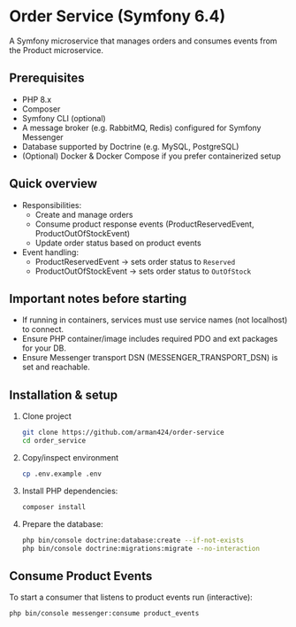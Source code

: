 # Order Service (Symfony 6.4)

A Symfony microservice that manages orders and consumes events from the Product microservice.

## Prerequisites
- PHP 8.x
- Composer
- Symfony CLI (optional)
- A message broker (e.g. RabbitMQ, Redis) configured for Symfony Messenger
- Database supported by Doctrine (e.g. MySQL, PostgreSQL)
- (Optional) Docker & Docker Compose if you prefer containerized setup

## Quick overview
- Responsibilities:
  - Create and manage orders
  - Consume product response events (ProductReservedEvent, ProductOutOfStockEvent)
  - Update order status based on product events
- Event handling:
  - ProductReservedEvent → sets order status to `Reserved`
  - ProductOutOfStockEvent → sets order status to `OutOfStock`

## Important notes before starting
- If running in containers, services must use service names (not localhost) to connect.
- Ensure PHP container/image includes required PDO and ext packages for your DB.
- Ensure Messenger transport DSN (MESSENGER_TRANSPORT_DSN) is set and reachable.

## Installation & setup

1. Clone project
   ```sh
   git clone https://github.com/arman424/order-service
   cd order_service
   ```

2. Copy/inspect environment
   ```sh
   cp .env.example .env
   ```

3. Install PHP dependencies:
   ```sh
   composer install
   ```

4. Prepare the database:
   ```sh
   php bin/console doctrine:database:create --if-not-exists
   php bin/console doctrine:migrations:migrate --no-interaction
   ```

## Consume Product Events
To start a consumer that listens to product events run (interactive):
```sh
php bin/console messenger:consume product_events
```
